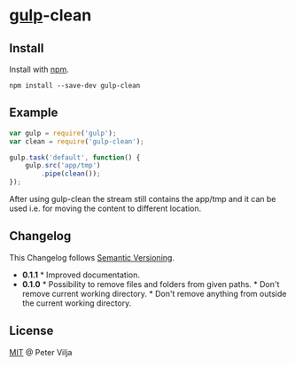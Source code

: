 # [gulp](https://github.com/wearefractal/gulp)-clean

## Install

Install with [npm](https://npmjs.org/package/gulp-clean).

```
npm install --save-dev gulp-clean
```

## Example

```js
var gulp = require('gulp');
var clean = require('gulp-clean');

gulp.task('default', function() {
	gulp.src('app/tmp')
		.pipe(clean());
});
```

After using gulp-clean the stream still contains the app/tmp and it can be used i.e. for moving the content to different location.

## Changelog

This Changelog follows [Semantic Versioning](http://semver.org).

* **0.1.1**
      * Improved documentation.
* **0.1.0**
      * Possibility to remove files and folders from given paths.
      * Don't remove current working directory.
      * Don't remove anything from outside the current working directory.

## License

[MIT](http://en.wikipedia.org/wiki/MIT_License) @ Peter Vilja
